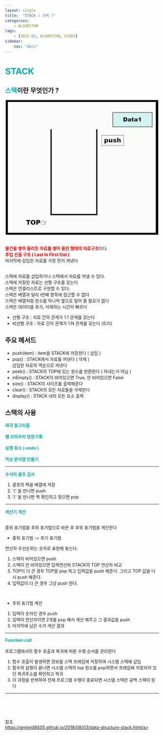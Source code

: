 ```yaml
---
layout: single
title:  "STACK ( 스택 )"
categories: 
    - ALGORITHM
tags: 
    - [2022-02, ALGORITHM, STUDY]
sidebar:
    nav: "docs"
---
```


# <a style="color:#00adb5">STACK</a>

## <a style="color:#00adb5">스택</a>이란 무엇인가 ?
<p align="center"><img src="./../../images/STACK.gif"></p><br>
<a style="color:red"><b>물건을 쌓아 올리듯 자료를 쌓아 올린 형태의 자료구조</b></a>이다.<br>
<a style="color:red"><b>후입 선출 구조 ( Last In First Out )</b></a><br>
마지막에 삽입한 자료를 가장 먼저 꺼낸다<br><br>

스택에 자료를 삽입하거나 스택에서 자료를 꺼낼 수 있다.<br>
스택에 저장된 자료는 선형 구조를 갖는다<br>
스택은 연결리스트로 구현할 수 있다.<br>
스택은 배열과 달리 i번째 항목에 접근할 수 없다<br>
스택은 배열처럼 원소를 하나씩 옆으로 밀어 줄 필요가 없다<br>
스택은 데이터를 추가, 삭제하는 시간이 빠르다

-  선형 구조 : 자료 간의 관계가 1:1 관계를 갖는다
-  비선형 구조 : 자료 간의 관계가 1:N 관계를 갖는다 (트리)

## 주요 메서드

-  push(item) : item을 STACK에 저장한다 ( 삽입 )
-  pop() : STACK에서 자료를 꺼낸다 ( 삭제 ) <br>
삽입한 자료의 역순으로 꺼낸다
-  peek() : STACK의 TOP에 있는 원소를 반환한다 ( 꺼내는거 아님 )
-  inEmpty() : STACK이 비어있으면 True, 안 비어있으면 False
-  size() : STACK의 사이즈를 출력해준다
-  clear() : STACK의 모든 자료들을 삭제한다
-  display() : STACK 내의 모든 요소 출력

## 스택의 사용 

<a style="color:#00adb5"><b>재귀 알고리즘</b></a><br><br>
<a style="color:#00adb5"><b>웹 브라우저 방문기록</b></a><br><br>
<a style="color:#00adb5"><b>실행 취소 ( undo )</b></a><br><br>
<a style="color:#00adb5"><b>역순 문자열 만들기</b></a><br>

<hr>

<a style="color:#00adb5"><b>수식의 괄호 검사</b></a><br>

1. 괄호의 짝을 배열에 저장
2. '(' 을 만나면 push
3. ')' 을 만나면 짝 확인하고 맞으면 pop 
<hr>

<a style="color:#00adb5"><b>계산기 계산</b></a><br><br>

중위 표기법을 후위 표기법으로 바꾼 후 후위 표기법을 계산한다<br>

- 중위 표기법 -> 후기 표기법<br>

연산자 우선순위는 숫자로 표현해 놓는다.

1. 스택이 비어있으면 push
2. 스택이 안 비어있으면 입력연산와 STACK의 TOP 연산자 비교
3. TOP이 더 큰 경우 TOP을 pop 하고 입력값을 push 해준다. 그리고 TOP 값을 다시 push 해준다.
4. 입력값이 더 큰 경우 그냥 push 한다.

<br>

- 후위 표기법 계산

1. 입력이 숫자인 경우 push
2. 입력이 연산자이면 2개를 pop 해서 계산 해주고 그 결과값을 push
3. 마지막에 남은 수가 계산 결과

<hr>

<a style="color:#00adb5"><b>Function call</b></a><br><br>
프로그램에서의 함수 호출과 복귀에 따른 수행 순서를 관리한다<br>

1. 함수 호출이 발생하면 정보를 스택 프레임에 저장하여 시스템 스택에 삽입
2. 함수의 실행이 끝나면 시스템 스택의 top 원소를 pop하면서 프레임에 저장되어 있던 복귀주소를 확인하고 복귀
3. 이 과정을 반복하여 전체 프로그램 수행이 종료되면 시스템 스택은 공백 스택이 된다
<hr>



<br><br><br><br>
참조<br>
<a href="https://gmlwjd9405.github.io/2018/08/03/data-structure-stack.html" target=_blank>https://gmlwjd9405.github.io/2018/08/03/data-structure-stack.html/a></a>